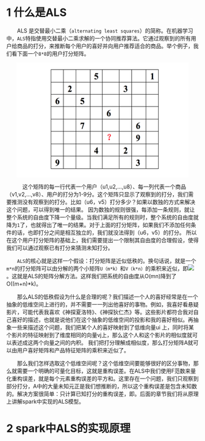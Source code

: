 # 1 什么是ALS

&emsp;&emsp;ALS 是交替最小二乘（`alternating least squares`）的简称。在机器学习中，`ALS`特指使用交替最小二乘求解的一个协同推荐算法。它通过观察到的所有用户给商品的打分，来推断每个用户的喜好并向用户推荐适合的商品。举个例子，我们看下面一个`8*8`的用户打分矩阵。

<div  align="center"><img src="imgs/ALS.1.1.png" width = "450" height = "300" alt="图片名称" align="center" /></div>

&emsp;&emsp;&emsp;这个矩阵的每一行代表一个用户（u1,u2,…,u8）、每一列代表一个商品（v1,v2,…,v8）、用户的打分为1-9分。这个矩阵只显示了观察到的打分，我们需要推测没有观察到的打分。比如（u6，v5）打分多少？如果以数独的方式来解决这个问题，可以得到唯一的结果。
因为数独的规则很强，每添加一条规则，就让整个系统的自由度下降一个量级。当我们满足所有的规则时，整个系统的自由度就降为`1`了，也就得出了唯一的结果。对于上面的打分矩阵，如果我们不添加任何条件的话，也即打分之间是相互独立的，我们就没法得到（u6，v5）的打分。
所以在这个用户打分矩阵的基础上，我们需要提出一个限制其自由度的合理假设，使得我们可以通过观察已有打分来猜测未知打分。

&emsp;&emsp;`ALS`的核心就是这样一个假设：打分矩阵是近似低秩的。换句话说，就是一个`m*n`的打分矩阵可以由分解的两个小矩阵`U（m*k）`和`V（k*n）`的乘积来近似，即<img src="http://www.forkosh.com/mathtex.cgi? A \\approx U{A}^{T},k \\preceq m,n">。这就是ALS的矩阵分解方法。这样我们把系统的自由度从O(mn)降到了O((m+n)*k)。

&emsp;&emsp;那么ALS的低秩假设为什么是合理的呢？我们描述一个人的喜好经常是在一个抽象的低维空间上进行的，并不需要一一列出他喜好的事物。例如，我喜好看悬疑影片，可能代表我喜欢《神探夏洛特》、《神探狄仁杰》等。这些影片都符合我对自己喜好的描述，也就是说他们在这个抽象的低维空间的投影和我的喜好相似。再抽象一些来描述这个问题，我们把某个人的喜好映射到了低维向量ui 上，同时将某个影片的特征映射到了维度相同的向量vj上，那么这个人和这个影片的相似度就可以表述成这两个向量之间的内积。 我们把打分理解成相似度，那么打分矩阵A就可以由用户喜好矩阵和产品特征矩阵的乘积来近似了。

&emsp;&emsp;那么我们怎样选取这个低维空间呢？这个低维空间要能够很好的区分事物，那么就需要一个明确的可量化目标，这就是重构误差。在ALS中我们使用F范数来量化重构误差，就是每个元素重构误差的平方和。这里存在一个问题，我们只观察到部分打分，A中的大量未知元正是我们想推断的，所以这个重构误差是包含未知数的。解决方案很简单：只计算已知打分的重构误差，即。后面的章节我们将从原理上讲解spark中实现的ALS模型。

# 2 spark中ALS的实现原理


